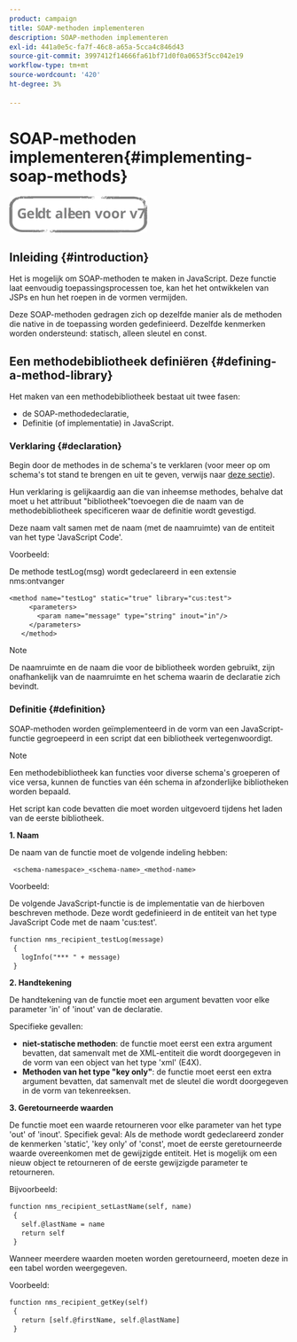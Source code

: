 ```yaml
---
product: campaign
title: SOAP-methoden implementeren
description: SOAP-methoden implementeren
exl-id: 441a0e5c-fa7f-46c8-a65a-5cca4c846d43
source-git-commit: 3997412f14666fa61bf71d0f0a0653f5cc042e19
workflow-type: tm+mt
source-wordcount: '420'
ht-degree: 3%

---
```


# SOAP-methoden implementeren{#implementing-soap-methods}

![](../../assets/v7-only.svg)

## Inleiding {#introduction}

Het is mogelijk om SOAP-methoden te maken in JavaScript. Deze functie laat eenvoudig toepassingsprocessen toe, kan het het ontwikkelen van JSPs en hun het roepen in de vormen vermijden.

Deze SOAP-methoden gedragen zich op dezelfde manier als de methoden die native in de toepassing worden gedefinieerd. Dezelfde kenmerken worden ondersteund: statisch, alleen sleutel en const.

## Een methodebibliotheek definiëren {#defining-a-method-library}

Het maken van een methodebibliotheek bestaat uit twee fasen:

* de SOAP-methodedeclaratie,
* Definitie (of implementatie) in JavaScript.

### Verklaring {#declaration}

Begin door de methodes in de schema&#39;s te verklaren (voor meer op om schema&#39;s tot stand te brengen en uit te geven, verwijs naar [deze sectie](../../configuration/using/about-schema-edition.md)).

Hun verklaring is gelijkaardig aan die van inheemse methodes, behalve dat moet u het attribuut &quot;bibliotheek&quot;toevoegen die de naam van de methodebibliotheek specificeren waar de definitie wordt gevestigd.

Deze naam valt samen met de naam (met de naamruimte) van de entiteit van het type &#39;JavaScript Code&#39;.

Voorbeeld:

De methode testLog(msg) wordt gedeclareerd in een extensie nms:ontvanger

```
<method name="testLog" static="true" library="cus:test">
     <parameters>
       <param name="message" type="string" inout="in"/>
     </parameters>
   </method>
```

>[!NOTE]
>
>De naamruimte en de naam die voor de bibliotheek worden gebruikt, zijn onafhankelijk van de naamruimte en het schema waarin de declaratie zich bevindt.

### Definitie {#definition}

SOAP-methoden worden geïmplementeerd in de vorm van een JavaScript-functie gegroepeerd in een script dat een bibliotheek vertegenwoordigt.

>[!NOTE]
>
>Een methodebibliotheek kan functies voor diverse schema&#39;s groeperen of vice versa, kunnen de functies van één schema in afzonderlijke bibliotheken worden bepaald.

Het script kan code bevatten die moet worden uitgevoerd tijdens het laden van de eerste bibliotheek.

**1. Naam**

De naam van de functie moet de volgende indeling hebben:

```
 <schema-namespace>_<schema-name>_<method-name>
```

Voorbeeld:

De volgende JavaScript-functie is de implementatie van de hierboven beschreven methode. Deze wordt gedefinieerd in de entiteit van het type JavaScript Code met de naam &#39;cus:test&#39;.

```
function nms_recipient_testLog(message)
 {
   logInfo("*** " + message)
 }
```

**2. Handtekening**

De handtekening van de functie moet een argument bevatten voor elke parameter &#39;in&#39; of &#39;inout&#39; van de declaratie.

Specifieke gevallen:

* **niet-statische methoden**: de functie moet eerst een extra argument bevatten, dat samenvalt met de XML-entiteit die wordt doorgegeven in de vorm van een object van het type &#39;xml&#39; (E4X).
* **Methoden van het type &quot;key only&quot;**: de functie moet eerst een extra argument bevatten, dat samenvalt met de sleutel die wordt doorgegeven in de vorm van tekenreeksen.

**3. Geretourneerde waarden**

De functie moet een waarde retourneren voor elke parameter van het type &#39;out&#39; of &#39;inout&#39;. Specifiek geval: Als de methode wordt gedeclareerd zonder de kenmerken &#39;static&#39;, &#39;key only&#39; of &#39;const&#39;, moet de eerste geretourneerde waarde overeenkomen met de gewijzigde entiteit. Het is mogelijk om een nieuw object te retourneren of de eerste gewijzigde parameter te retourneren.

Bijvoorbeeld:

```
function nms_recipient_setLastName(self, name)
 {
   self.@lastName = name
   return self
 }
```

Wanneer meerdere waarden moeten worden geretourneerd, moeten deze in een tabel worden weergegeven.

Voorbeeld:

```
function nms_recipient_getKey(self)
 {
   return [self.@firstName, self.@lastName]
 }
```
